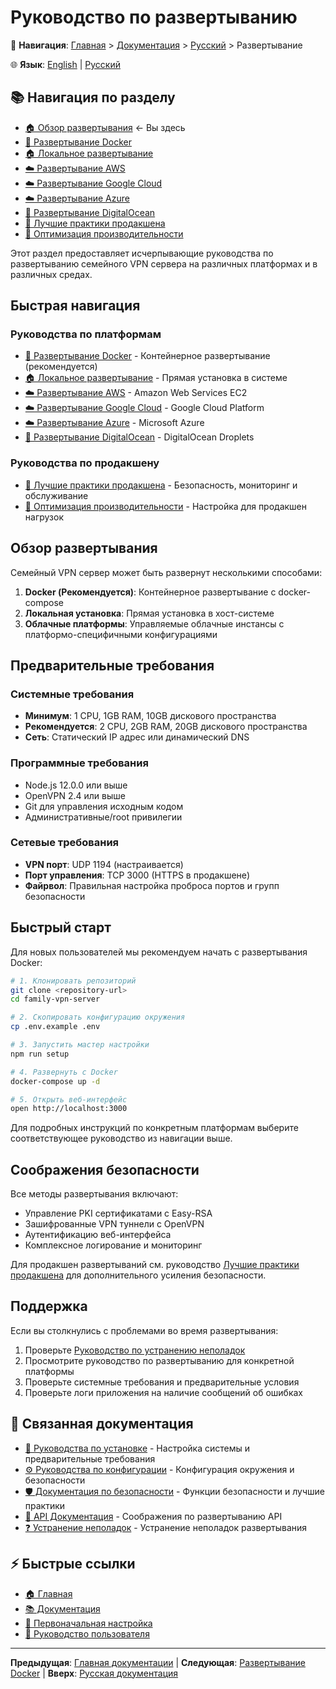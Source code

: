 # Руководство по развертыванию

📍 **Навигация**: [Главная](../../../README.md) > [Документация](../../README.md) > [Русский](../README.md) > Развертывание

🌐 **Язык**: [English](../../en/deployment/README.md) | [Русский](../../ru/deployment/README.md)

## 📚 Навигация по разделу
- [🏠 Обзор развертывания](README.md) ← Вы здесь
- [🐳 Развертывание Docker](docker.md)
- [🏠 Локальное развертывание](local.md)
- [☁️ Развертывание AWS](aws.md)
- [☁️ Развертывание Google Cloud](gcp.md)
- [☁️ Развертывание Azure](azure.md)
- [🌊 Развертывание DigitalOcean](digitalocean.md)
- [🚀 Лучшие практики продакшена](production.md)
- [🔧 Оптимизация производительности](performance.md)

Этот раздел предоставляет исчерпывающие руководства по развертыванию семейного VPN сервера на различных платформах и в различных средах.

## Быстрая навигация

### Руководства по платформам
- [🐳 Развертывание Docker](docker.md) - Контейнерное развертывание (рекомендуется)
- [🏠 Локальное развертывание](local.md) - Прямая установка в системе
- [☁️ Развертывание AWS](aws.md) - Amazon Web Services EC2
- [☁️ Развертывание Google Cloud](gcp.md) - Google Cloud Platform
- [☁️ Развертывание Azure](azure.md) - Microsoft Azure
- [🌊 Развертывание DigitalOcean](digitalocean.md) - DigitalOcean Droplets

### Руководства по продакшену
- [🚀 Лучшие практики продакшена](production.md) - Безопасность, мониторинг и обслуживание
- [🔧 Оптимизация производительности](performance.md) - Настройка для продакшен нагрузок

## Обзор развертывания

Семейный VPN сервер может быть развернут несколькими способами:

1. **Docker (Рекомендуется)**: Контейнерное развертывание с docker-compose
2. **Локальная установка**: Прямая установка в хост-системе
3. **Облачные платформы**: Управляемые облачные инстансы с платформо-специфичными конфигурациями

## Предварительные требования

### Системные требования
- **Минимум**: 1 CPU, 1GB RAM, 10GB дискового пространства
- **Рекомендуется**: 2 CPU, 2GB RAM, 20GB дискового пространства
- **Сеть**: Статический IP адрес или динамический DNS

### Программные требования
- Node.js 12.0.0 или выше
- OpenVPN 2.4 или выше
- Git для управления исходным кодом
- Административные/root привилегии

### Сетевые требования
- **VPN порт**: UDP 1194 (настраивается)
- **Порт управления**: TCP 3000 (HTTPS в продакшене)
- **Файрвол**: Правильная настройка проброса портов и групп безопасности

## Быстрый старт

Для новых пользователей мы рекомендуем начать с развертывания Docker:

```bash
# 1. Клонировать репозиторий
git clone <repository-url>
cd family-vpn-server

# 2. Скопировать конфигурацию окружения
cp .env.example .env

# 3. Запустить мастер настройки
npm run setup

# 4. Развернуть с Docker
docker-compose up -d

# 5. Открыть веб-интерфейс
open http://localhost:3000
```

Для подробных инструкций по конкретным платформам выберите соответствующее руководство из навигации выше.

## Соображения безопасности

Все методы развертывания включают:
- Управление PKI сертификатами с Easy-RSA
- Зашифрованные VPN туннели с OpenVPN
- Аутентификацию веб-интерфейса
- Комплексное логирование и мониторинг

Для продакшен развертываний см. руководство [Лучшие практики продакшена](production.md) для дополнительного усиления безопасности.

## Поддержка

Если вы столкнулись с проблемами во время развертывания:
1. Проверьте [Руководство по устранению неполадок](../troubleshooting/README.md)
2. Просмотрите руководство по развертыванию для конкретной платформы
3. Проверьте системные требования и предварительные условия
4. Проверьте логи приложения на наличие сообщений об ошибках

## 🔗 Связанная документация
- [🔧 Руководства по установке](../installation/README.md) - Настройка системы и предварительные требования
- [⚙️ Руководства по конфигурации](../configuration/README.md) - Конфигурация окружения и безопасности
- [🛡️ Документация по безопасности](../security/README.md) - Функции безопасности и лучшие практики
- [🔌 API Документация](../api/README.md) - Соображения по развертыванию API
- [❓ Устранение неполадок](../troubleshooting/README.md) - Устранение неполадок развертывания

## ⚡ Быстрые ссылки
- [🏠 Главная](../../../README.md)
- [📚 Документация](../../README.md)
- [📖 Первоначальная настройка](../../../FIRST_TIME_RU.md)
- [👤 Руководство пользователя](../installation/user-guide.md)

---
**Предыдущая**: [Главная документации](../../README.md) | **Следующая**: [Развертывание Docker](docker.md) | **Вверх**: [Русская документация](../README.md)